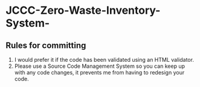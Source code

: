 # JCCC-Zero-Waste-Inventory-System-

## Rules for committing

1. I would prefer it if the code has been validated using an HTML validator.
2. Please use a Source Code Management System so you can keep up with any code changes, it prevents me from having to redesign your code.